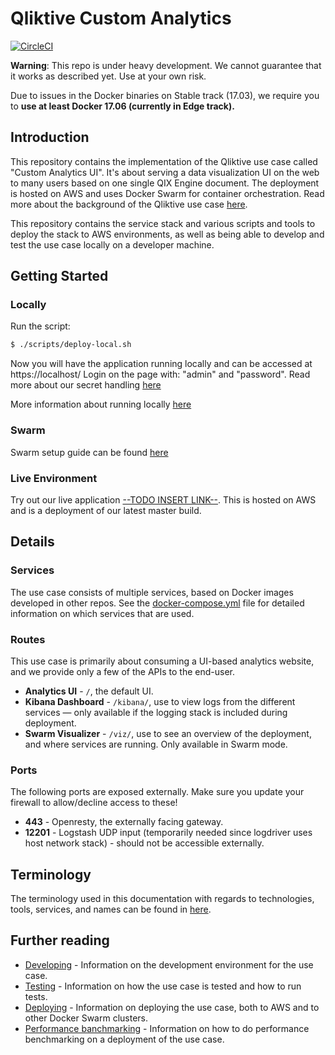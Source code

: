 # Qliktive Custom Analytics

[![CircleCI](https://circleci.com/gh/qlik-ea/qliktive-custom-analytics.svg?style=svg&circle-token=087152b4808d5373a8dcbbe82c2ff352e463a3a2)](https://circleci.com/gh/qlik-ea/qliktive-custom-analytics)

**Warning**: This repo is under heavy development. We cannot guarantee that it works as described yet. Use at your own risk.

Due to issues in the Docker binaries on Stable track (17.03), we require you to **use at least Docker 17.06 (currently in Edge track).**

## Introduction

This repository contains the implementation of the Qliktive use case called "Custom Analytics UI". It's about serving a data visualization UI on the web to many users based on one single QIX Engine document. The deployment is hosted on AWS and uses Docker Swarm for container orchestration. Read more about the background of the Qliktive use case [here](https://github.com/qlik-ea/info/).

This repository contains the service stack and various scripts and tools to deploy the stack to AWS environments, as well as being able to develop and test the use case locally on a developer machine.

## Getting Started

### Locally

Run the script: 
```sh
$ ./scripts/deploy-local.sh
```
Now you will have the application running locally and can be accessed at https://localhost/
Login on the page with: "admin" and "password". Read more about our secret handling [here](https://github.com/qlik-ea/qliktive-custom-analytics/blob/master/docs/secrets.md#docker-secrets)

More information about running locally [here](https://github.com/qlik-ea/qliktive-custom-analytics/blob/master/docs/developing.md#locally-without-docker-swarm)

### Swarm

Swarm setup guide can be found [here](https://github.com/qlik-ea/qliktive-custom-analytics/blob/master/docs/deploying.md#deploying-the-use-case)

### Live Environment

Try out our live application [--TODO INSERT LINK--](http://broken.link). This is hosted on AWS and is a deployment of our latest master build.

## Details

### Services

The use case consists of multiple services, based on Docker images developed in other repos. See the [docker-compose.yml](docker-compose.yml) file for detailed information on which services that are used.

### Routes

This use case is primarily about consuming a UI-based analytics website, and we provide only a few of the APIs to the end-user.

* **Analytics UI** - `/`, the default UI.
* **Kibana Dashboard** - `/kibana/`, use to view logs from the different services — only available if the logging stack is included during deployment.
* **Swarm Visualizer** - `/viz/`, use to see an overview of the deployment, and where services are running. Only available in Swarm mode.

### Ports

The following ports are exposed externally. Make sure you update your firewall to allow/decline access to these!

* **443** - Openresty, the externally facing gateway.
* **12201** - Logstash UDP input (temporarily needed since logdriver uses host network stack) - should not be accessible externally.

## Terminology

The terminology used in this documentation with regards to technologies, tools, services, and names can be found in [here](https://github.com/qlik-ea/info/blob/master/docs/terminology.md).

## Further reading

* [Developing](./docs/developing.md) - Information on the development environment for the use case.
* [Testing](./docs/testing.md) - Information on how the use case is tested and how to run tests.
* [Deploying](./docs/deploying.md) - Information on deploying the use case, both to AWS and to other Docker Swarm clusters.
* [Performance banchmarking](./docs/performance.md) - Information on how to do performance benchmarking on a deployment of the use case.
